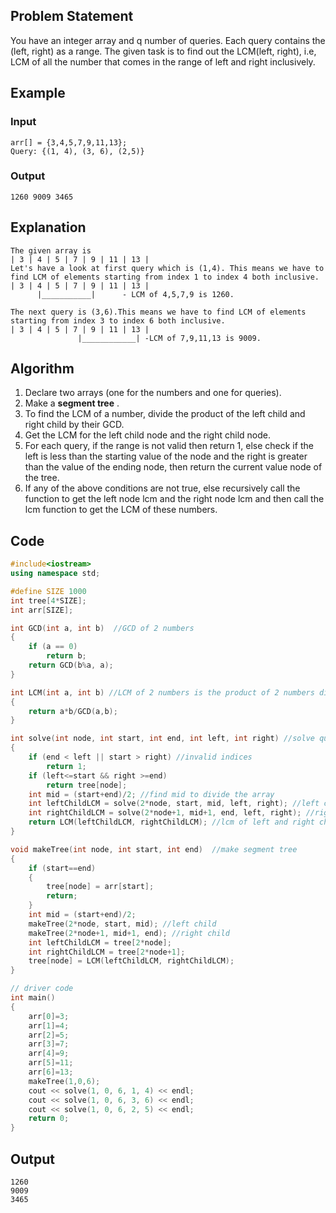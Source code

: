 ## Problem Statement

You have an integer array and q number of queries. Each query contains the (left, right) as a range. The given task is to find out the LCM(left, right), i.e,
LCM of all the number that comes in the range of left and right inclusively.

## Example

### Input

```
arr[] = {3,4,5,7,9,11,13};
Query: {(1, 4), (3, 6), (2,5)}
```

### Output

```
1260 9009 3465
```

## Explanation

```
The given array is
| 3 | 4 | 5 | 7 | 9 | 11 | 13 |
Let's have a look at first query which is (1,4). This means we have to find LCM of elements starting from index 1 to index 4 both inclusive.
| 3 | 4 | 5 | 7 | 9 | 11 | 13 |
      |___________|      - LCM of 4,5,7,9 is 1260.

The next query is (3,6).This means we have to find LCM of elements starting from index 3 to index 6 both inclusive.
| 3 | 4 | 5 | 7 | 9 | 11 | 13 |
               |____________| -LCM of 7,9,11,13 is 9009.
```

## Algorithm

1. Declare two arrays (one for the numbers and one for queries).
2. Make a **segment tree** .
3. To find the LCM of a number, divide the product of the left child and right child by their GCD.
4. Get the LCM for the left child node and the right child node.
5. For each query, if the range is not valid then return 1, else check if the left is less than the starting value of the node
   and the right is greater than the value of the ending node, then return the current value node of the tree.
6. If any of the above conditions are not true, else recursively call the function to get the left node lcm and the right node lcm and then call the
   lcm function to get the LCM of these numbers.

## Code

```C++
#include<iostream>
using namespace std;

#define SIZE 1000
int tree[4*SIZE];
int arr[SIZE];

int GCD(int a, int b)  //GCD of 2 numbers
{
    if (a == 0)
        return b;
    return GCD(b%a, a);
}

int LCM(int a, int b) //LCM of 2 numbers is the product of 2 numbers divided by the gcd of same to numbers.
{
    return a*b/GCD(a,b);
}

int solve(int node, int start, int end, int left, int right) //solve queries
{
    if (end < left || start > right) //invalid indices
        return 1;
    if (left<=start && right >=end)
        return tree[node];
    int mid = (start+end)/2; //find mid to divide the array
    int leftChildLCM = solve(2*node, start, mid, left, right); //left child lcm
    int rightChildLCM = solve(2*node+1, mid+1, end, left, right); //right child lcm
    return LCM(leftChildLCM, rightChildLCM); //lcm of left and right child
}

void makeTree(int node, int start, int end)  //make segment tree
{
    if (start==end)
    {
        tree[node] = arr[start];
        return;
    }
    int mid = (start+end)/2;
    makeTree(2*node, start, mid); //left child
    makeTree(2*node+1, mid+1, end); //right child
    int leftChildLCM = tree[2*node];
    int rightChildLCM = tree[2*node+1];
    tree[node] = LCM(leftChildLCM, rightChildLCM);
}

// driver code
int main()
{
    arr[0]=3;
    arr[1]=4;
    arr[2]=5;
    arr[3]=7;
    arr[4]=9;
    arr[5]=11;
    arr[6]=13;
    makeTree(1,0,6);
    cout << solve(1, 0, 6, 1, 4) << endl;
    cout << solve(1, 0, 6, 3, 6) << endl;
    cout << solve(1, 0, 6, 2, 5) << endl;
    return 0;
}
```

## Output

```
1260
9009
3465
```
